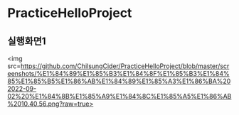 # PracticeHelloProject

## 실행화면1
<img
src=https://github.com/ChilsungCider/PracticeHelloProject/blob/master/screenshots/%E1%84%89%E1%85%B3%E1%84%8F%E1%85%B3%E1%84%85%E1%85%B5%E1%86%AB%E1%84%89%E1%85%A3%E1%86%BA%202022-09-02%20%E1%84%8B%E1%85%A9%E1%84%8C%E1%85%A5%E1%86%AB%2010.40.56.png?raw=true>
